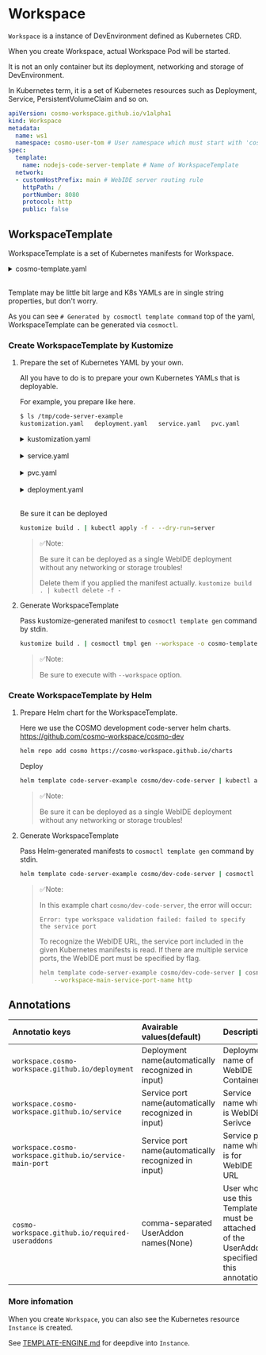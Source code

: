# Workspace

`Workspace` is a instance of DevEnvironment defined as Kubernetes CRD.

When you create Workspace, actual Workspace Pod will be started.

It is not an only container but its deployment, networking and storage of DevEnvironment.

In Kubernetes term, it is a set of Kubernetes resources such as Deployment, Service, PersistentVolumeClaim and so on.

```yaml
apiVersion: cosmo-workspace.github.io/v1alpha1
kind: Workspace
metadata:
  name: ws1
  namespace: cosmo-user-tom # User namespace which must start with 'cosmo-user-'
spec:
  template:
    name: nodejs-code-server-template # Name of WorkspaceTemplate
  network:
  - customHostPrefix: main # WebIDE server routing rule
    httpPath: /
    portNumber: 8080
    protocol: http
    public: false
```

## WorkspaceTemplate

WorkspaceTemplate is a set of Kubernetes manifests for Workspace.

<details>
<summary>cosmo-template.yaml</summary>

```yaml
# Generated by cosmoctl template command
apiVersion: cosmo-workspace.github.io/v1alpha1
kind: Template
metadata:
  annotations:
    workspace.cosmo-workspace.github.io/deployment: code-server
    workspace.cosmo-workspace.github.io/service: code-server
    workspace.cosmo-workspace.github.io/service-main-port: http
  labels:
    cosmo-workspace.github.io/type: workspace
  name: code-server-example
spec:
  description: Example Workspace Template for code-server
  requiredVars:
  - default: "20"
    var: STORAGE_SIZE_GB
  rawYaml: |
    apiVersion: v1
    kind: Service
    metadata:
      labels:
        app.kubernetes.io/instance: code-server
        app.kubernetes.io/managed-by: Helm
        app.kubernetes.io/name: code-server
        cosmo-workspace.github.io/instance: '{{INSTANCE}}'
        cosmo-workspace.github.io/template: '{{TEMPLATE}}'
        helm.sh/chart: code-server-1.0.5
      name: '{{INSTANCE}}-code-server'
      namespace: '{{NAMESPACE}}'
    spec:
      ports:
      - name: http
        port: 8080
        protocol: TCP
        targetPort: http
      selector:
        app.kubernetes.io/instance: code-server
        app.kubernetes.io/name: code-server
        cosmo-workspace.github.io/instance: '{{INSTANCE}}'
        cosmo-workspace.github.io/template: '{{TEMPLATE}}'
      type: ClusterIP
    ---
    apiVersion: v1
    kind: PersistentVolumeClaim
    metadata:
      labels:
        app.kubernetes.io/instance: code-server
        app.kubernetes.io/managed-by: Helm
        app.kubernetes.io/name: code-server
        cosmo-workspace.github.io/instance: '{{INSTANCE}}'
        cosmo-workspace.github.io/template: '{{TEMPLATE}}'
        helm.sh/chart: code-server-1.0.5
      name: '{{INSTANCE}}-data'
      namespace: '{{NAMESPACE}}'
    spec:
      accessModes:
      - ReadWriteOnce
      resources:
        requests:
          storage: '{{STORAGE_SIZE_GB}}Gi'
      volumeMode: Filesystem
      storageClassName: gp2
    ---
    apiVersion: apps/v1
    kind: Deployment
    metadata:
      labels:
        app.kubernetes.io/instance: code-server
        app.kubernetes.io/managed-by: Helm
        app.kubernetes.io/name: code-server
        cosmo-workspace.github.io/instance: '{{INSTANCE}}'
        cosmo-workspace.github.io/template: '{{TEMPLATE}}'
        helm.sh/chart: code-server-1.0.5
      name: '{{INSTANCE}}-code-server'
      namespace: '{{NAMESPACE}}'
    spec:
      replicas: 1
      selector:
        matchLabels:
          app.kubernetes.io/instance: code-server
          app.kubernetes.io/name: code-server
          cosmo-workspace.github.io/instance: '{{INSTANCE}}'
          cosmo-workspace.github.io/template: '{{TEMPLATE}}'
      strategy:
        type: Recreate
      template:
        metadata:
          labels:
            app.kubernetes.io/instance: code-server
            app.kubernetes.io/name: code-server
            cosmo-workspace.github.io/instance: '{{INSTANCE}}'
            cosmo-workspace.github.io/template: '{{TEMPLATE}}'
        spec:
          containers:
          - args:
            - --auth=none
            image: codercom/code-server:3.12.0
            imagePullPolicy: Always
            livenessProbe:
              httpGet:
                path: /
                port: http
            name: code-server
            ports:
            - containerPort: 8080
              name: http
              protocol: TCP
            readinessProbe:
              httpGet:
                path: /
                port: http
            resources: {}
            securityContext:
              runAsUser: 1000
            volumeMounts:
            - mountPath: /home/coder
              name: data
          initContainers:
          - command:
            - sh
            - -c
            - |
              chown -R 1000:1000 /home/coder
            image: busybox:latest
            imagePullPolicy: IfNotPresent
            name: init-chmod-data
            securityContext:
              runAsUser: 0
            volumeMounts:
            - mountPath: /home/coder
              name: data
          securityContext:
            fsGroup: 1000
          serviceAccountName: default
          volumes:
          - name: data
            persistentVolumeClaim:
              claimName: '{{INSTANCE}}-data'
```

</details><br>

Template may be little bit large and K8s YAMLs are in single string properties, but don't worry.

As you can see `# Generated by cosmoctl template command` top of the yaml, WorkspaceTemplate can be generated via `cosmoctl`.

### Create WorkspaceTemplate by Kustomize

1.  Prepare the set of Kubernetes YAML by your own.

    All you have to do is to prepare your own Kubernetes YAMLs that is deployable.

    For example, you prepare like here.

    ```sh
    $ ls /tmp/code-server-example
    kustomization.yaml   deployment.yaml   service.yaml   pvc.yaml
    ```

    <details>
    <summary>kustomization.yaml</summary>

    ```yaml
    apiVersion: kustomize.config.k8s.io/v1beta1
    kind: Kustomization

    namespace: default

    resources:
    - deployment.yaml
    - service.yaml
    - pvc.yaml
    ```

    </details><br>

    <details>
    <summary>service.yaml</summary>

    ```yaml
    apiVersion: v1
    kind: Service
    metadata:
      name: code-server
    spec:
      ports:
      - name: http
        port: 8080
        protocol: TCP
        targetPort: http
      selector:
        app: code-server
      type: ClusterIP
    ```

    </details><br>

    <details>
    <summary>pvc.yaml</summary>

    ```yaml
    apiVersion: v1
    kind: PersistentVolumeClaim
    metadata:
      name: data
    spec:
      accessModes:
      - ReadWriteOnce
      resources:
        requests:
          storage: 20Gi
      volumeMode: Filesystem
      storageClassName: gp2
    ```

    </details><br>

    <details>
    <summary>deployment.yaml</summary>

    ```yaml
    apiVersion: apps/v1
    kind: Deployment
    metadata:
      name: code-server
    spec:
      replicas: 1
      selector:
        matchLabels:
          app: code-server
      template:
        metadata:
          labels:
            app: code-server
        spec:
          containers:
          - args:
            - --auth=none
            image: codercom/code-server:3.12.0
            imagePullPolicy: Always
            livenessProbe:
              httpGet:
                path: /
                port: http
            name: code-server
            ports:
            - containerPort: 8080
              name: http
              protocol: TCP
            readinessProbe:
              httpGet:
                path: /
                port: http
            resources: {}
            securityContext:
              runAsUser: 1000
            volumeMounts:
            - mountPath: /home/coder
              name: data
          initContainers:
          - command:
            - sh
            - -c
            - |
              chown -R 1000:1000 /home/coder
            image: busybox:latest
            imagePullPolicy: IfNotPresent
            name: init-chmod-data
            securityContext:
              runAsUser: 0
            volumeMounts:
            - mountPath: /home/coder
              name: data
          securityContext:
            fsGroup: 1000
          serviceAccountName: default
          volumes:
          - name: data
            persistentVolumeClaim:
              claimName: data
    ```
    </details><br>

    Be sure it can be deployed

    ```sh
    kustomize build . | kubectl apply -f - --dry-run=server
    ```

    > ✅Note:
    >
    > Be sure it can be deployed as a single WebIDE deployment without any networking or storage troubles!
    >
    > Delete them if you applied the manifest actually. `kustomize build . | kubectl delete -f -`

2.  Generate WorkspaceTemplate

    Pass kustomize-generated manifest to `cosmoctl template gen` command by stdin.

    ```sh
    kustomize build . | cosmoctl tmpl gen --workspace -o cosmo-template.yaml
    ```

    > ✅Note: 
    >
    > Be sure to execute with `--workspace` option.


### Create WorkspaceTemplate by Helm

1.  Prepare Helm chart for the WorkspaceTemplate.

    Here we use the COSMO development code-server helm charts.
    https://github.com/cosmo-workspace/cosmo-dev

    ```sh
    helm repo add cosmo https://cosmo-workspace.github.io/charts
    ```

    Deploy

    ```sh
    helm template code-server-example cosmo/dev-code-server | kubectl apply -f - --dry-run=server
    ``` 

    > ✅Note:
    >
    > Be sure it can be deployed as a single WebIDE deployment without any networking or storage troubles!
    >

2.  Generate WorkspaceTemplate

    Pass Helm-generated manifests to `cosmoctl template gen` command by stdin.

    ```sh
    helm template code-server-example cosmo/dev-code-server | cosmoctl tmpl gen --workspace -o cosmo-template.yaml
    ```

    > ✅Note: 
    >
    > In this example chart `cosmo/dev-code-server`, the error will occur:
    >  
    > `Error: type workspace validation failed: failed to specify the service port`
    >
    > To recognize the WebIDE URL, the service port included in the given Kubernetes manifests is read.
    > If there are multiple service ports, the WebIDE port must be specified by flag.
    >
    > ```sh
    > helm template code-server-example cosmo/dev-code-server | cosmoctl tmpl gen --workspace \
    >     --workspace-main-service-port-name http
    > ```


## Annotations

| Annotatio keys | Avairable values(default) | Description | cosmoctl option |
|:--|:--|:--|:--|
| `workspace.cosmo-workspace.github.io/deployment` | Deployment name(automatically recognized in input) | Deployment name of WebIDE Container | `--workspace-deployment-name` |
| `workspace.cosmo-workspace.github.io/service` | Service port name(automatically recognized in input) | Service name which is WebIDE Serivce | `--workspace-service-name` |
| `workspace.cosmo-workspace.github.io/service-main-port` | Service port name(automatically recognized in input) | Service port name which is for WebIDE URL | `--workspace-main-service-port-name` |
| `cosmo-workspace.github.io/required-useraddons` | comma-separated UserAddon names(None)  | User who use this Template must be attached all of the UserAddons specified in this annotation | `--required-useraddons` |


### More infomation

When you create `Workspace`, you can also see the Kubernetes resource `Instance` is created.

See [TEMPLATE-ENGINE.md](https://github.com/cosmo-workspace/cosmo/blob/main/docs/TEMPLATE-ENGINE.md) for deepdive into `Instance`.
